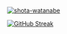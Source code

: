 <p align="left"> <a href="https://github.com/ryo-ma/github-profile-trophy"><img src="https://github-profile-trophy.vercel.app/?username=shota-watanabe&title=MultiLanguage,Commits,PullRequest&margin-w=5&margin-h=5&no-frame=true" alt="shota-watanabe" /></a> </p>

[![GitHub Streak](https://streak-stats.demolab.com/?user=shota-watanabe)](https://git.io/streak-stats)
